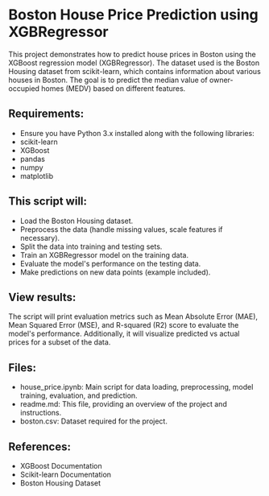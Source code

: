 
# **Boston House Price Prediction using XGBRegressor**

This project demonstrates how to predict house prices in Boston using the XGBoost regression model (XGBRegressor). The dataset used is the Boston Housing dataset from scikit-learn, which contains information about various houses in Boston. The goal is to predict the median value of owner-occupied homes (MEDV) based on different features.  

## Requirements:  
- Ensure you have Python 3.x installed along with the following libraries:
- scikit-learn
- XGBoost
- pandas
- numpy
- matplotlib

## This script will:

- Load the Boston Housing dataset.
- Preprocess the data (handle missing values, scale features if necessary).
- Split the data into training and testing sets.
- Train an XGBRegressor model on the training data.
- Evaluate the model's performance on the testing data.
- Make predictions on new data points (example included).

## View results:  

The script will print evaluation metrics such as Mean Absolute Error (MAE), Mean Squared Error (MSE), and R-squared (R2) score to evaluate the model's performance. Additionally, it will visualize predicted vs actual prices for a subset of the data.

## Files:
- house_price.ipynb: Main script for data loading, preprocessing, model training, evaluation, and prediction.
- readme.md: This file, providing an overview of the project and instructions.
- boston.csv: Dataset required for the project.

## References:
- XGBoost Documentation
- Scikit-learn Documentation
- Boston Housing Dataset

